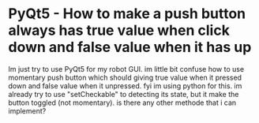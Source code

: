 
# PyQt5 - How to make a push button always has true value when click down and false value when it has up

Im just try to use PyQt5 for my robot GUI. im little bit confuse how to use momentary push button which should giving true value when it pressed down and false value when it unpressed. fyi im using python for this.
im already try to use "setCheckable" to detecting its state, but it make the button toggled (not momentary). is there any other methode that i can implement?

        
